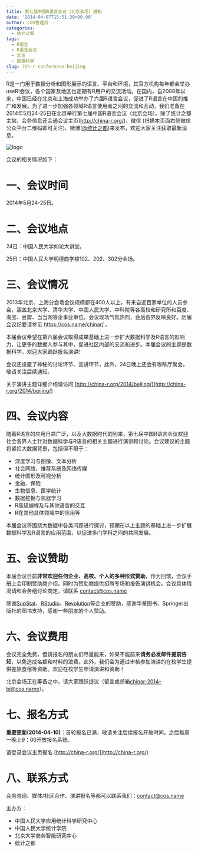 ```yaml
---
title: 第七届中国R语言会议（北京会场）通知
date: '2014-04-07T15:51:39+00:00'
author: COS管理员
categories:
  - 统计之都
tags:
  - R语言
  - R语言会议
  - 北京
  - 数据科学
slug: 7th-r-conference-beijing
---
```


R是一门用于数据分析和图形展示的语言、平台和环境，其官方机构每年都会举办useR!会议，各个国家及地区也定期有R用户的交流活动。在国内，自2008年以来，中国已经在北京和上海成功举办了六届R语言会议，促进了R语言在中国的推广和发展。为了进一步加强各领域R语言使用者之间的交流和互动，我们准备在2014年5月24-25日在北京举行第七届中国R语言会议（北京会场）。除了统计之都主站，会务信息还会通会议主页(http://china-r.org/)，微信 (扫描本页面右侧微信公众平台二维码即可关注)、微博([@统计之都](http://weibo.com/cosname))来发布，欢迎大家关注获取最新消息。<!--more-->

![logo](https://cos.name/wp-content/uploads/2010/06/China-R-Logo.png)

会议的相关情况如下：

# 一、会议时间

2014年5月24-25日。

# 二、会议地点

24日：中国人民大学如论大讲堂。
  
25日：中国人民大学明德商学楼102、202、302分会场。

# 三、会议情况

2013年北京、上海分会场会议规模都在400人以上，有来自近百家单位的人员参会，涵盖北京大学、清华大学、中国人民大学、中科院等各高校和研究所和百度、淘宝、豆瓣、当当网等企事业单位，会议现场气氛热烈，会后各界反映良好。历届会议纪要请参见 https://cos.name/chinar/ 。

本届会议希望在第六届会议取得成果基础上进一步扩大数据科学及R语言的影响力，让更多的数据人参与其中，促进社区内部的交流和进步。本届会议的主题是数据科学，欢迎大家踊跃报名演讲!

会议还设置了神秘的讨论环节、宣讲环节，此外，24日晚上还会有咖啡厅聚会。敬请关注后续通知。

关于演讲主题详细介绍请访问 [http://china-r.org/2014/beijing/](http://china-r.org/2014/beijing/)

# 四、会议内容

随着R语言的应用日益广泛，以及大数据时代的到来，第七届中国R语言会议欢迎社会各界人士针对数据科学与R语言的相关主题进行演讲和讨论。会议建议的主题将紧扣大数据背景，包括但不限于：

  * 深度学习与图像、文本分析
  * 社会网络、推荐系统及网络传媒
  * 统计图形及可视分析
  * 金融、保险
  * 生物信息、医学统计
  * 数据挖掘与机器学习
  * R高级编程及与其他语言的交互
  * R在其他具体领域中的应用等

本届会议将围绕大数据中各类问题进行探讨，预期在以上主题的基础上进一步扩展数据科学及R语言的应用范围，以促进多门学科之间的共同发展。

# 五、会议赞助

本届会议目前**非常欢迎任何企业、高校、个人的多种形式赞助**，作为回馈，会议手册上会印制赞助商介绍，同时为赞助商提供招聘专场和报告演讲机会。会议具体情况请和会务组讨论商定，请联系 contact@cos.name

感谢[SupStat](http://supstat.com/)、[RStudio](https://www.rstudio.com)、[Revolution](http://www.revolutionanalytics.com/)等企业的赞助，感谢华章图书、Springer出版社的图书支持，感谢一些朋友的个人赞助。

# 六、会议费用

会议完全免费，但请报名的朋友们尽量能来，如果不能前来**请务必发邮件提前告知**，以免造成名额和材料的浪费。此外，我们会为通过审核参加演讲的在校学生提供差旅食宿等资助。欢迎在校学生申请演讲和资助！

北京会场正在筹备之中，请大家踊跃提议（留言或邮箱[chinar-2014-bj@cos.name](mailto:chinar-2014-bj@cos.name)）。

# 七、报名方式

**重要更新(2014-04-10)**：首轮报名已满，敬请关注后续报名开放时间。之后每周一晚上9：00开放报名系统。

请登录会议主页报名 [http://china-r.org/](http://china-r.org/)

# 八、联系方式

会务咨询、媒体/社区合作、演讲报名等都可以联系我们：contact@cos.name

主办方：

  * 中国人民大学应用统计科学研究中心
  * 中国人民大学统计学院
  * 北京大学商务智能研究中心
  * 统计之都
